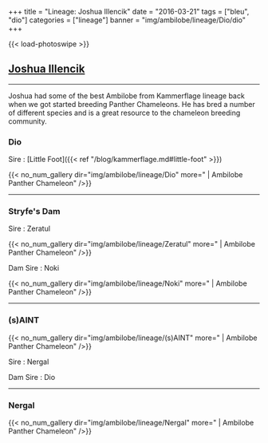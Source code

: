 +++
title = "Lineage: Joshua Illencik"
date = "2016-03-21"
tags = ["bleu", "dio"]
categories = ["lineage"]
banner = "img/ambilobe/lineage/Dio/dio"
+++

{{< load-photoswipe >}}

## [Joshua Illencik](https://www.facebook.com/profile.php?id=12427628)

---
Joshua had some of the best Ambilobe from Kammerflage lineage back when we got started breeding Panther Chameleons. He has bred a number of different species and is a great resource to the chameleon breeding community.

### Dio

Sire
: [Little Foot]({{< ref "/blog/kammerflage.md#little-foot" >}})

{{< no_num_gallery dir="img/ambilobe/lineage/Dio" more=" | Ambilobe Panther Chameleon" />}}

---

### Stryfe's Dam

Sire
: Zeratul

{{< no_num_gallery dir="img/ambilobe/lineage/Zeratul" more=" | Ambilobe Panther Chameleon" />}}

Dam Sire
: Noki

{{< no_num_gallery dir="img/ambilobe/lineage/Noki" more=" | Ambilobe Panther Chameleon" />}}

---

### (s)AINT

{{< no_num_gallery dir="img/ambilobe/lineage/(s)AINT" more=" | Ambilobe Panther Chameleon" />}}

Sire
: Nergal

Dam Sire
: Dio

---

### Nergal

{{< no_num_gallery dir="img/ambilobe/lineage/Nergal" more=" | Ambilobe Panther Chameleon" />}}